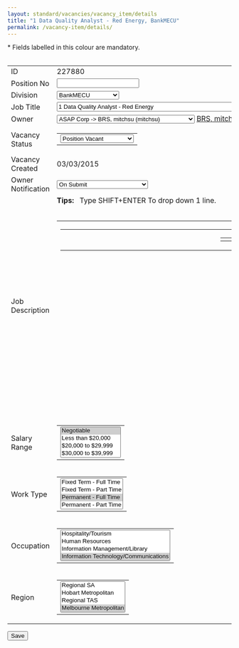 ```yaml
---
layout: standard/vacancies/vacancy_item/details
title: "1 Data Quality Analyst - Red Energy, BankMECU"
permalink: /vacancy-item/details/
---
```


<!--- This child document initializes the page in Jekyll. -->

<div><script language="Javascript" type="text/Javascript">var warnString="";var warnCount=0;var fieldTag="field";var elementType="";var jreqFieldID="";var jreqFieldLabel="";var customValidation=new Array();function checkFields(){warnString="";warnCount=0;fieldTag="field";elementType=""; if ((typeof(document.mainForm.nomatch)=='object') && (document.mainForm.nomatch.value=='true')) warnString +='\n - The passwords do not match';for(i=0; i < jreqFieldID.length; i++){elementType=eval("document.mainForm." + jreqFieldID[i] + ".type");switch (elementType){case "textarea": if (eval("document.mainForm." + jreqFieldID[i] + ".className")=="mceEditor"){if ((tinyMCE.get(jreqFieldID[i]).getContent()=='') || (tinyMCE.get(jreqFieldID[i]).getContent()=='<p>&nbsp;</p>')){warnCount ++; warnString +='\n - ' + jreqFieldLabel[i];}break;}case "text":case "hidden":if (eval("document.mainForm." + jreqFieldID[i] + ".value.length")==0){warnCount ++;warnString +='\n - ' + jreqFieldLabel[i];}break;case "select-one":if (eval("document.mainForm." + jreqFieldID[i] + ".selectedIndex") < 1){warnCount ++;warnString +='\n - ' + jreqFieldLabel[i];}break;case "select-multiple":if (eval("document.mainForm." + jreqFieldID[i] + ".selectedIndex") < 0){warnCount ++;warnString +='\n - ' + jreqFieldLabel[i];}break; case "radio": var radioChecked=false;elementName=eval("document.mainForm." + jreqFieldID[i] + ".name");ele=document.getElementsByName(elementName);for (j=0; j < ele.length; j++){if (ele[j].checked){radioChecked=true;}}if (!radioChecked){warnCount ++;warnString +='\n - ' + jreqFieldLabel[i];}break; default:// check if its an array which could indicate a multi-select if (eval("document.mainForm."+jreqFieldID[i]+"[0]")){if (eval("document.mainForm." + jreqFieldID[i] + "[1].selectedIndex")< 0){warnCount ++; warnString +='\n - ' + jreqFieldLabel[i];}break;}else alert ('This element type (' + elementType + ') needs to be added to the "form" file');}// end switch}for(i=0; i < customValidation.length; i++){// DAVE- ADD CODE HERE TO PICK UP VALIDATION FUNCTIONS FOR INDIVIDUAL ELEMENTS}if (warnCount > 1) fieldTag="fields";if (warnCount > 0) warnString='Please supply a value for the following ' + fieldTag + ': ' + warnString ;}function validate(type){//document.mainForm.submit();if (document.mainForm.action.value=='Copy'){if (confirm('Save this as a new record?')){checkList=checkFields(); if (warnString !=""){alert (warnString);}else{document.mainForm.submit();}}}if (document.mainForm.action.value=='Delete'){if (confirm('Do you want to permanently delete this record?')){document.mainForm.submit();}}if (document.mainForm.action.value=='RemoveApproversFromApprovalChain'){if (confirm('Do you want to remove these Approver(s) from the Approval Chain?')){document.mainForm.submit();}}if (document.mainForm.action.value=='Save'){checkFields(); if (warnString !=""){alert (warnString);}else{document.mainForm.submit();}}if (document.mainForm.action.value=='SaveAsNew'){checkFields(); if (warnString !=""){alert (warnString);}else{showSaveAsDialog();}}if (document.mainForm.action.value=='Search'){checkFields(); if (warnString !=""){alert (warnString);}else{document.mainForm.submit();}}}</script> <form name="mainForm" action="page.php?pageID=56&amp;windowUID=WIND54f47631ba3a7#report" method="post" enctype="multipart/form-data"> <input type="hidden" name="Vacancy[ID]" value="227880"><input type="hidden" name="saveTo[1]" value="Vacancy"><div>* Fields labelled in this <span class="requiredfield">colour</span> are mandatory.</div><br><table class="Form" cellspacing="1" cellpadding="2"><tbody><tr class="oddrow"> <td class="head">ID</td><td>227880<input type="hidden" name="Vacancy[ID]" value="227880"></td></tr><tr class="evenrow"> <td class="head">Position No</td><td><input type="text" name="Vacancy[PositionNo]" value="" id="PositionNo2007"></td></tr><tr class="oddrow"> <td class="requiredFieldHead">Division</td><td><select name="t_33[RowID]" id="t_331762"><option value="">-- Select from List --</option><option value="4551" selected="">BankMECU</option><option value="2348">BigRedSky</option><option value="2430">Finance</option><option value="4502">Legal Aid</option><option value="2431">Operations</option></select></td></tr><tr class="evenrow"> <td class="requiredFieldHead">Job Title</td><td><input type="text" name="Vacancy[JobTitle]" value="1 Data Quality Analyst - Red Energy" id="JobTitle208" size="75" maxlength="400"></td></tr><tr class="oddrow"> <td class="requiredFieldHead">Owner</td><td><select name="Vacancy[OwnerUserID]" id="OwnerUserID730"> <option value=""> -- Select from List -- </option> <option value="15689">ASAP Corp -&gt; Arroyo, Jose (jarroyosu)</option> <option value="26364" selected="">ASAP Corp -&gt; BRS, mitchsu (mitchsu)</option> <option value="26236">ASAP Corp -&gt; Batt, Nicky (nbatt)</option> <option value="21836">ASAP Corp -&gt; Bhaumik, Amrita (abhaumik)</option> <option value="26235">ASAP Corp -&gt; Birse, Lisa (lbirse)</option> <option value="21838">ASAP Corp -&gt; Bosma, Raeleen (rbosma)</option> <option value="16464">ASAP Corp -&gt; Calabretta, Joe (jcalabrettasu)</option> <option value="26095">ASAP Corp -&gt; Hawkins, M (mhawkins)</option> <option value="6401">ASAP Corp -&gt; Hawkins, Michael (mhawkinsHR)</option> <option value="22537">ASAP Corp -&gt; Hendry, Erin (ehendry)</option> <option value="23105">ASAP Corp -&gt; James, Alan (alan.james)</option> <option value="25185">ASAP Corp -&gt; Jones , Rachel (rjonessu1)</option> <option value="20057">ASAP Corp -&gt; Jones, Rachel (rjonessu)</option> <option value="12543">ASAP Corp -&gt; Kaur, Ramneek (rkaur)</option> <option value="16465">ASAP Corp -&gt; Kaur, Ramneek (rkaursu)</option> <option value="26664">ASAP Corp -&gt; McKinnon, Justine (jmckinnon)</option> <option value="21837">ASAP Corp -&gt; Nethery, David (dnethery)</option> <option value="8260">ASAP Corp -&gt; Nichols, Shay (snichols)</option> <option value="14447">ASAP Corp -&gt; O'Neill, Markus (moneill)</option> <option value="8182">ASAP Corp -&gt; Raithatha, Neel (nrcorpsu)</option> <option value="21813">ASAP Corp -&gt; S, Binasa (binasas)</option> <option value="23572">ASAP Corp -&gt; Sales, brssalessu (brssalessu)</option> <option value="25895">ASAP Corp -&gt; Scott, Graemme (gscott)</option> <option value="25264">ASAP Corp -&gt; Stevens, Helen (helen)</option> <option value="22538">ASAP Corp -&gt; Teng, Joanna (jteng)</option> <option value="14769">ASAP Corp -&gt; Training1, ASAP (training1)</option> <option value="25081">ASAP Corp -&gt; Training10, ASAP (training10)</option> <option value="25663">ASAP Corp -&gt; Training11, ASAP (training11)</option> <option value="25664">ASAP Corp -&gt; Training12, ASAP (training12)</option> <option value="25665">ASAP Corp -&gt; Training13, ASAP (training13)</option> <option value="25666">ASAP Corp -&gt; Training14, ASAP (training14)</option> <option value="25667">ASAP Corp -&gt; Training15, ASAP (training15)</option> <option value="14770">ASAP Corp -&gt; Training2, ASAP (training2)</option> <option value="14771">ASAP Corp -&gt; Training3, ASAP (training3)</option> <option value="14772">ASAP Corp -&gt; Training4, ASAP (training4)</option> <option value="14773">ASAP Corp -&gt; Training5, ASAP (training5)</option> <option value="25077">ASAP Corp -&gt; Training6, ASAP (training6)</option> <option value="25078">ASAP Corp -&gt; Training7, ASAP (training7)</option> <option value="25079">ASAP Corp -&gt; Training8, ASAP (training8)</option> <option value="25080">ASAP Corp -&gt; Training9, ASAP (training9)</option> <option value="10814">ASAP Corp -&gt; True, Jane (jtsu)</option> <option value="25783">ASAP Corp -&gt; Wardrop, Brayden (bwardropwsu)</option> <option value="26801">ASAP Corp -&gt; Warren, Mitchell (mwarrensu)</option> <option value="26835">ASAP Corp -&gt; su, dc (dcsu)</option></select>&nbsp;<a href="mailTo:helpdesk@bigredsky.com">BRS, mitchsu</a></td></tr><tr class="evenrow"> <td class="requiredFieldHead">Vacancy Status</td><td><table cellspacing="0" cellpadding="0" border="0"><tbody><tr><td><select name="c_11" id="c_11264"> <option value="">-- Select from List --</option> <option value="734">Interviews</option> <option value="1394">Position Closed</option> <option value="22042" selected="">Position Vacant</option> <option value="747">Recruitment Suspended</option> <option value="664">Reference Checks</option> <option value="735">Short Listing</option> <option value="1505">Submitted for Approval</option> <option value="52">Withdrawn</option></select></td></tr></tbody></table></td></tr><tr class="oddrow"> <td class="head">Vacancy Created</td><td>03/03/2015</td></tr><tr class="evenrow"> <td class="head">Owner Notification</td><td><select name="Vacancy[OwnerNotificationType]" id="OwnerNotificationType2203"> <option value="none">None</option> <option value="daily">Daily</option> <option value="weekly">Weekly</option> <option value="onsubmit" selected="">On Submit</option> <option value="onsubmitattach">On Submit (Attach Application)</option> <option value="appclose">Application Close</option></select></td></tr><tr class="oddrow"> <td class="requiredFieldHead">Job Description</td><td><b>Tips:</b>&nbsp;&nbsp;&nbsp;Type SHIFT+ENTER To drop down 1 line.<br><br><script type="text/javascript" src="htmlArea/jscripts/tiny_mce/tiny_mce.js?v=3.71"></script><script type="text/javascript">tinyMCE.init({// General options mode : "textareas", theme : "advanced", editor_selector : "mceEditor", skin : "o2k7", plugins : "advimage,advlink,spellchecker,inlinepopups,contextmenu,paste,noneditable,mergefields",paste_convert_middot_lists : true, spellchecker_rpc_url : 'https://admin-asapcorp.bigredsky.com/htmlArea/jscripts/tiny_mce/plugins/spellchecker/rpc.php?v=5', // Theme options theme_advanced_fonts : "Arial=arial;Arial Black=Arial Black;Arial Narrow=Arial Narrow;Book Antiqua=Book Antiqua;Century Gothic=Century Gothic;Comic Sans MS=Comic Sans MS;Courier New=Courier New;Fixedsys=Fixedsys;Franklin Gothic Medium=Franklin Gothic Medium;Garamond=Garamond;Georgia=Georgia;Impact=Impact;Lucida Console=Lucida Console;Lucida Sans Unicode=Lucida Sans Unicode;Microsoft Sans Serif=Microsoft Sans Serif;Palatino Linotype=Palatino Linotype;System=System;Tahoma=Tahoma;Times New Roman=Times New Roman;Trebuchet MS=Trebuchet MS;Verdana=Verdana", theme_advanced_buttons1 : "bold,italic,underline,|,justifyleft,justifycenter,justifyright,justifyfull,|,bullist,numlist,|,cut,copy,paste,pasteword,pastetext,|,code,removeformat,|,spellchecker,|,undo,redo", theme_advanced_buttons2 : "", theme_advanced_buttons3 : "", theme_advanced_toolbar_location : "top", theme_advanced_toolbar_align : "left", theme_advanced_statusbar_location : "bottom", theme_advanced_path : false, theme_advanced_resizing : true, remove_linebreaks : true, cleanup_on_startup : false, convert_fonts_to_spans : false, convert_newlines_to_brs : false, inline_styles : false, remove_trailing_nbsp : true, trim_span_elements : false, verify_html : false, paste_text_sticky: true, paste_text_sticky_default: true, content_css : "htmlArea/styles/client.css"});</script><textarea name="Vacancy[Description]" id="Description919" class="mceEditor" rows="26" cols="85" aria-hidden="true" style="display: none;">&lt;!--CTYPE ht--&gt;&lt;div&gt;&lt;/div&gt;&lt;p&gt;&lt;img height="100" width="200" src="http://www.redenergy.com.au/img/logo-red.gif " alt="redenergy.com" /&gt;&amp;nbsp;&lt;/p&gt;&lt;p&gt;&lt;strong&gt;Data Quality Analyst&lt;/strong&gt;&lt;/p&gt;&lt;p&gt;Melbourne based&lt;/p&gt;&lt;p&gt;Red Energy is a growing Aussie energy retailer located in East Richmond. With over 470 employees and 20% year on year growth since inception in 2004 - this is a success story we're proud of. To ensure this success continues we now need a Data Quality Analyst to join our Application Development team&lt;/p&gt;&lt;p&gt;You will be passionate about maintaining the accuracy of data across Red's internal and 3rd party applications. You're always on the lookout for ways to do it better while building meaningful relationships with your stakeholders- internal and external.&lt;/p&gt;&lt;p&gt;You are a diligent communicator and delight in getting to the guts of problems and solving them efficiently. You can cope with a fast growing environment in a constantly changing industry without losing your grip on the detail. You are passionate about your work but can change focus quickly when the business priorities change - which they will.&lt;/p&gt;&lt;p&gt;Demonstrated data analysis and SQL experience is essential along with solid understanding of the key business drivers.&lt;/p&gt;&lt;p&gt;&amp;nbsp;&lt;/p&gt;&lt;p&gt;&amp;nbsp;&lt;/p&gt;&lt;p&gt;&amp;nbsp;&lt;/p&gt;&lt;p&gt;&amp;nbsp;&lt;/p&gt;</textarea><span role="application" aria-labelledby="Description919_voice" id="Description919_parent" class="mceEditor o2k7Skin"><span class="mceVoiceLabel" style="display:none;" id="Description919_voice">Rich Text Area</span><table role="presentation" id="Description919_tbl" class="mceLayout" cellspacing="0" cellpadding="0" style="width: 616px; height: 422px;"><tbody><tr role="presentation" class="mceFirst"><td class="mceToolbar mceLeft mceFirst mceLast" role="toolbar"><div id="Description919_toolbargroup" role="group" aria-labelledby="Description919_toolbargroup_voice" tabindex="-1"><span role="application"><span id="Description919_toolbargroup_voice" class="mceVoiceLabel" style="display:none;">Toolbar</span><table id="Description919_toolbar1" class="mceToolbar mceToolbarRow1 Enabled" cellpadding="0" cellspacing="0" align="" role="presentation" tabindex="-1" aria-disabled="false" aria-pressed="false"><tbody><tr><td class="mceToolbarStart mceToolbarStartButton mceFirst"><span></span></td><td style="position: relative"><a role="button" id="Description919_bold" href="javascript:;" class="mceButton mceButtonEnabled mce_bold" onmousedown="return false;" onclick="return false;" aria-labelledby="Description919_bold_voice" title="Bold (Ctrl+B)" tabindex="-1"><span class="mceIcon mce_bold"></span><span class="mceVoiceLabel mceIconOnly" style="display: none;" id="Description919_bold_voice">Bold (Ctrl+B)</span></a></td><td style="position: relative"><a role="button" id="Description919_italic" href="javascript:;" class="mceButton mceButtonEnabled mce_italic" onmousedown="return false;" onclick="return false;" aria-labelledby="Description919_italic_voice" title="Italic (Ctrl+I)" tabindex="-1"><span class="mceIcon mce_italic"></span><span class="mceVoiceLabel mceIconOnly" style="display: none;" id="Description919_italic_voice">Italic (Ctrl+I)</span></a></td><td style="position: relative"><a role="button" id="Description919_underline" href="javascript:;" class="mceButton mceButtonEnabled mce_underline" onmousedown="return false;" onclick="return false;" aria-labelledby="Description919_underline_voice" title="Underline (Ctrl+U)" tabindex="-1"><span class="mceIcon mce_underline"></span><span class="mceVoiceLabel mceIconOnly" style="display: none;" id="Description919_underline_voice">Underline (Ctrl+U)</span></a></td><td style="position: relative"><span class="mceSeparator" role="separator" aria-orientation="vertical" tabindex="-1"></span></td><td style="position: relative"><a role="button" id="Description919_justifyleft" href="javascript:;" class="mceButton mceButtonEnabled mce_justifyleft" onmousedown="return false;" onclick="return false;" aria-labelledby="Description919_justifyleft_voice" title="Align Left" tabindex="-1"><span class="mceIcon mce_justifyleft"></span><span class="mceVoiceLabel mceIconOnly" style="display: none;" id="Description919_justifyleft_voice">Align Left</span></a></td><td style="position: relative"><a role="button" id="Description919_justifycenter" href="javascript:;" class="mceButton mceButtonEnabled mce_justifycenter" onmousedown="return false;" onclick="return false;" aria-labelledby="Description919_justifycenter_voice" title="Align Center" tabindex="-1"><span class="mceIcon mce_justifycenter"></span><span class="mceVoiceLabel mceIconOnly" style="display: none;" id="Description919_justifycenter_voice">Align Center</span></a></td><td style="position: relative"><a role="button" id="Description919_justifyright" href="javascript:;" class="mceButton mceButtonEnabled mce_justifyright" onmousedown="return false;" onclick="return false;" aria-labelledby="Description919_justifyright_voice" title="Align Right" tabindex="-1"><span class="mceIcon mce_justifyright"></span><span class="mceVoiceLabel mceIconOnly" style="display: none;" id="Description919_justifyright_voice">Align Right</span></a></td><td style="position: relative"><a role="button" id="Description919_justifyfull" href="javascript:;" class="mceButton mceButtonEnabled mce_justifyfull" onmousedown="return false;" onclick="return false;" aria-labelledby="Description919_justifyfull_voice" title="Align Full" tabindex="-1"><span class="mceIcon mce_justifyfull"></span><span class="mceVoiceLabel mceIconOnly" style="display: none;" id="Description919_justifyfull_voice">Align Full</span></a></td><td style="position: relative"><span class="mceSeparator" role="separator" aria-orientation="vertical" tabindex="-1"></span></td><td style="position: relative"><a role="button" id="Description919_bullist" href="javascript:;" class="mceButton mceButtonEnabled mce_bullist" onmousedown="return false;" onclick="return false;" aria-labelledby="Description919_bullist_voice" title="Insert/Remove Bulleted List" tabindex="-1" aria-pressed="false"><span class="mceIcon mce_bullist"></span><span class="mceVoiceLabel mceIconOnly" style="display: none;" id="Description919_bullist_voice">Insert/Remove Bulleted List</span></a></td><td style="position: relative"><a role="button" id="Description919_numlist" href="javascript:;" class="mceButton mceButtonEnabled mce_numlist" onmousedown="return false;" onclick="return false;" aria-labelledby="Description919_numlist_voice" title="Insert/Remove Numbered List" tabindex="-1" aria-pressed="false"><span class="mceIcon mce_numlist"></span><span class="mceVoiceLabel mceIconOnly" style="display: none;" id="Description919_numlist_voice">Insert/Remove Numbered List</span></a></td><td style="position: relative"><span class="mceSeparator" role="separator" aria-orientation="vertical" tabindex="-1"></span></td><td style="position: relative"><a role="button" id="Description919_cut" href="javascript:;" class="mceButton mceButtonEnabled mce_cut" onmousedown="return false;" onclick="return false;" aria-labelledby="Description919_cut_voice" title="Cut (Ctrl+X)" tabindex="-1"><span class="mceIcon mce_cut"></span><span class="mceVoiceLabel mceIconOnly" style="display: none;" id="Description919_cut_voice">Cut (Ctrl+X)</span></a></td><td style="position: relative"><a role="button" id="Description919_copy" href="javascript:;" class="mceButton mceButtonEnabled mce_copy" onmousedown="return false;" onclick="return false;" aria-labelledby="Description919_copy_voice" title="Copy (Ctrl+C)" tabindex="-1"><span class="mceIcon mce_copy"></span><span class="mceVoiceLabel mceIconOnly" style="display: none;" id="Description919_copy_voice">Copy (Ctrl+C)</span></a></td><td style="position: relative"><a role="button" id="Description919_paste" href="javascript:;" class="mceButton mceButtonEnabled mce_paste" onmousedown="return false;" onclick="return false;" aria-labelledby="Description919_paste_voice" title="Paste (Ctrl+V)" tabindex="-1"><span class="mceIcon mce_paste"></span><span class="mceVoiceLabel mceIconOnly" style="display: none;" id="Description919_paste_voice">Paste (Ctrl+V)</span></a></td><td style="position: relative"><a role="button" id="Description919_pasteword" href="javascript:;" class="mceButton mceButtonEnabled mce_pasteword" onmousedown="return false;" onclick="return false;" aria-labelledby="Description919_pasteword_voice" title="Paste from Word" tabindex="-1"><span class="mceIcon mce_pasteword"></span><span class="mceVoiceLabel mceIconOnly" style="display: none;" id="Description919_pasteword_voice">Paste from Word</span></a></td><td style="position: relative"><a role="button" id="Description919_pastetext" href="javascript:;" class="mceButton mceButtonEnabled mce_pastetext mceButtonActive" onmousedown="return false;" onclick="return false;" aria-labelledby="Description919_pastetext_voice" title="Paste as Plain Text" tabindex="-1" aria-pressed="true"><span class="mceIcon mce_pastetext"></span><span class="mceVoiceLabel mceIconOnly" style="display: none;" id="Description919_pastetext_voice">Paste as Plain Text</span></a></td><td style="position: relative"><span class="mceSeparator" role="separator" aria-orientation="vertical" tabindex="-1"></span></td><td style="position: relative"><a role="button" id="Description919_code" href="javascript:;" class="mceButton mceButtonEnabled mce_code" onmousedown="return false;" onclick="return false;" aria-labelledby="Description919_code_voice" title="Edit HTML Source" tabindex="-1"><span class="mceIcon mce_code"></span><span class="mceVoiceLabel mceIconOnly" style="display: none;" id="Description919_code_voice">Edit HTML Source</span></a></td><td style="position: relative"><a role="button" id="Description919_removeformat" href="javascript:;" class="mceButton mceButtonEnabled mce_removeformat" onmousedown="return false;" onclick="return false;" aria-labelledby="Description919_removeformat_voice" title="Remove Formatting" tabindex="-1"><span class="mceIcon mce_removeformat"></span><span class="mceVoiceLabel mceIconOnly" style="display: none;" id="Description919_removeformat_voice">Remove Formatting</span></a></td><td style="position: relative"><span class="mceSeparator" role="separator" aria-orientation="vertical" tabindex="-1"></span></td><td style="position: relative"><div id="Description919_spellchecker" role="button" tabindex="-1" aria-labelledby="Description919_spellchecker_voice" aria-haspopup="true" aria-pressed="false"><table role="presentation" class="mceSplitButton mceSplitButtonEnabled mce_spellchecker" cellpadding="0" cellspacing="0" title="Toggle Spell Checker"><tbody><tr><td class="mceFirst"><a role="button" id="Description919_spellchecker_action" tabindex="-1" href="javascript:;" class="mceAction mce_spellchecker" onclick="return false;" onmousedown="return false;" title="Toggle Spell Checker"><span class="mceAction mce_spellchecker"></span><span class="mceVoiceLabel mceIconOnly" id="Description919_spellchecker_voice" style="display:none;">Toggle Spell Checker</span></a></td><td class="mceLast"><a role="button" id="Description919_spellchecker_open" tabindex="-1" href="javascript:;" class="mceOpen mce_spellchecker" onclick="return false;" onmousedown="return false;" title="Toggle Spell Checker"><span class="mceOpen mce_spellchecker"><span style="display:none;" class="mceIconOnly" aria-hidden="true">▼</span></span></a></td></tr></tbody></table></div></td><td style="position: relative"><span class="mceSeparator" role="separator" aria-orientation="vertical" tabindex="-1"></span></td><td style="position: relative"><a role="button" id="Description919_undo" href="javascript:;" class="mceButton mce_undo mceButtonDisabled" onmousedown="return false;" onclick="return false;" aria-labelledby="Description919_undo_voice" title="Undo (Ctrl+Z)" tabindex="-1" aria-disabled="true"><span class="mceIcon mce_undo"></span><span class="mceVoiceLabel mceIconOnly" style="display: none;" id="Description919_undo_voice">Undo (Ctrl+Z)</span></a></td><td style="position: relative"><a role="button" id="Description919_redo" href="javascript:;" class="mceButton mce_redo mceButtonDisabled" onmousedown="return false;" onclick="return false;" aria-labelledby="Description919_redo_voice" title="Redo (Ctrl+Y)" tabindex="-1" aria-disabled="true"><span class="mceIcon mce_redo"></span><span class="mceVoiceLabel mceIconOnly" style="display: none;" id="Description919_redo_voice">Redo (Ctrl+Y)</span></a></td><td class="mceToolbarEnd mceToolbarEndButton mceLast"><span></span></td></tr></tbody></table></span></div><a href="#" accesskey="z" title="Jump to tool buttons - Alt+Q, Jump to editor - Alt-Z, Jump to element path - Alt-X" onfocus="tinyMCE.getInstanceById('Description919').focus();"></a></td></tr><tr><td class="mceIframeContainer mceFirst mceLast"><iframe id="Description919_ifr" src='javascript:""' frameborder="0" allowtransparency="true" title="Rich Text AreaPress ALT-F10 for toolbar. Press ALT-0 for help" style="width: 100%; height: 378px; display: block;"></iframe></td></tr><tr class="mceLast"><td class="mceStatusbar mceFirst mceLast"><div id="Description919_path_row" role="group" aria-labelledby="Description919_path_voice"><span>&nbsp;</span></div><a id="Description919_resize" href="javascript:;" onclick="return false;" class="mceResize" tabindex="-1"></a></td></tr></tbody></table></span></td></tr><tr class="evenrow"> <td class="requiredFieldHead">Salary Range</td><td><table cellspacing="0" cellpadding="0" border="0"><tbody><tr><td><input id="hc_88928" type="hidden" name="c_88[-1]" value=""><select name="c_88[]" multiple="" id="c_88928" size="4"> <option value="22575" selected="">Negotiable</option> <option value="264">Less than $20,000</option> <option value="774">$20,000 to $29,999</option> <option value="775">$30,000 to $39,999</option> <option value="776">$40,000 to $49,999</option> <option value="777">$50,000 to $59,999</option> <option value="778">$60,000 to $69,999</option> <option value="779">$70,000 to $79,999</option> <option value="780">$80,000 to $89,999</option> <option value="781">$90,000 to $99,999</option> <option value="34657">$150,000 +</option> <option value="782">$100,000 to $149,999</option></select></td></tr></tbody></table></td></tr><tr class="oddrow"> <td class="requiredFieldHead">Work Type</td><td><table cellspacing="0" cellpadding="0" border="0"><tbody><tr><td><input id="hc_12287" type="hidden" name="c_12[-1]" value=""><select name="c_12[]" multiple="" id="c_12287" size="4"> <option value="865">Fixed Term - Full Time</option> <option value="1342">Fixed Term - Part Time</option> <option value="698" selected="">Permanent - Full Time</option> <option value="54">Permanent - Part Time</option> <option value="55">Casual</option> <option value="23332">Contract</option> <option value="23630">Graduate</option> <option value="866">Seasonal</option> <option value="56">Other</option></select></td></tr></tbody></table></td></tr><tr class="evenrow"> <td class="requiredFieldHead">Occupation</td><td><table cellspacing="0" cellpadding="0" border="0"><tbody><tr><td><input id="hc_22929" type="hidden" name="c_22[-1]" value=""><select name="c_22[]" multiple="" id="c_22929" size="4"> <option value="24061">Accounting/Economics/Finance</option> <option value="24062">Administration/Support Service</option> <option value="24063">Agriculture/Horticulture/Forestry</option> <option value="24064">Apprenticeship/Traineeship/Graduate</option> <option value="24065">Arts/Culture</option> <option value="24066">Building/Construction</option> <option value="24067">Courts/Prisons</option> <option value="24068">Customer Service/Call Centre</option> <option value="24069">Emergency Services/Defence</option> <option value="24070">Engineering</option> <option value="24071">Fisheries/Marine</option> <option value="24072">Healthcare/Medical</option> <option value="24073">Hospitality/Tourism</option> <option value="24074">Human Resources</option> <option value="24075">Information Management/Library</option> <option value="24076" selected="">Information Technology/Communications</option> <option value="24077">Land Management/Real Estate</option> <option value="24078">Law Enforcement/Security</option> <option value="24079">Legal</option> <option value="24080">Management</option> <option value="24081">Manufacturing/Operations</option> <option value="24082">Marketing/Public Relations</option> <option value="24083">Media/Journalism</option> <option value="24084">Mining/Natural Resources/Utilities</option> <option value="24085">Nursing</option> <option value="24086">Occupational Health and Safety</option> <option value="24087">Policy/Planning/Research</option> <option value="24088">Procurement/Contract Management</option> <option value="24089">Property/Building Maintenance</option> <option value="24090">Sales/Marketing</option> <option value="24091">Science/Research</option> <option value="24092">Social/Welfare</option> <option value="24093">Sport/Recreation</option> <option value="24094">Teaching/Education</option> <option value="24095">Trades/Service</option> <option value="24096">Training/Employment</option></select></td></tr></tbody></table></td></tr><tr class="oddrow"> <td class="requiredFieldHead">Region</td><td><script language="JavaScript">var child=new Array();child[0]='no child';child[1]='c_33930';child[2]='ds67';child[3]='ds169';function setChildren(ParentValue, ChildID, ParentIndex){document.getElementById(ChildID).options.length=0; var lnames=eval("locNames"+ParentValue); var lvalues=eval("locValues"+ParentValue);for (i=0;i<lnames.length;i++){if (ParentIndex==1){document.getElementById(ChildID).options[i]=new Option(lnames[i], lvalues[i] );}else{document.getElementById(ChildID).options[i]=new Option(lnames[i], lvalues[i] );}}if (ParentIndex !=1){document.getElementById(ChildID).options[0].selected=true; ParentIndex--; setChildren(lvalues[0], child[ParentIndex], ParentIndex);}}</script><table cellspacing="0" cellpadding="0" border="0"><tbody><tr><td><input id="hc_33930" type="hidden" name="c_33[-1]" value=""><select name="c_33[]" multiple="" id="c_33930" size="4"> <option value="24044">Overseas</option> <option value="24045">Interstate</option> <option value="24028">Canberra Metropolitan</option> <option value="24029">Regional ACT</option> <option value="24030">Sydney Metropolitan</option> <option value="24031">Regional NSW</option> <option value="24032">Darwin Metropolitan</option> <option value="24033">Regional NT</option> <option value="24034">Brisbane Metropolitan</option> <option value="24035">Regional QLD</option> <option value="24036">Adelaide Metropolitan</option> <option value="24037">Regional SA</option> <option value="24038">Hobart Metropolitan</option> <option value="24039">Regional TAS</option> <option value="24040" selected="">Melbourne Metropolitan</option> <option value="24041">Regional VIC</option> <option value="24042">Perth Metropolitan</option> <option value="24043">Regional WA</option></select></td></tr></tbody></table></td></tr></tbody></table><script language="Javascript"> var jreqFieldID=new Array(); var jreqFieldLabel=new Array(); jreqFieldID[0]='t_331762'; jreqFieldLabel[0]='Division'; jreqFieldID[1]='JobTitle208'; jreqFieldLabel[1]='Job Title'; jreqFieldID[2]='OwnerUserID730'; jreqFieldLabel[2]='Owner'; jreqFieldID[3]='c_11264'; jreqFieldLabel[3]='Vacancy Status'; jreqFieldID[4]='Description919'; jreqFieldLabel[4]='Job Description'; jreqFieldID[5]='c_88928'; jreqFieldLabel[5]='Salary Range'; jreqFieldID[6]='c_12287'; jreqFieldLabel[6]='Work Type'; jreqFieldID[7]='c_22929'; jreqFieldLabel[7]='Occupation'; jreqFieldID[8]='c_33930'; jreqFieldLabel[8]='Region';</script> <input type="hidden" name="action" value=""><input type="hidden" name="LastActionDate" value="2015-03-02"> <script>function preValidate(){currentStatus=22042; okToSave=true; ele=document.getElementsByName("c_11"); intendedStatus=ele[0].value; if ((intendedStatus==34899)||(intendedStatus==33698)||(intendedStatus==51)||(intendedStatus==34383)||(intendedStatus==34380)||(intendedStatus==34379)||(intendedStatus==34256)||(intendedStatus==34255)||(intendedStatus==34008)||(intendedStatus==34011)||(intendedStatus==34009)||(intendedStatus==33845)||(intendedStatus==33844)||(intendedStatus==29235)||(intendedStatus==33700)||(intendedStatus==1394)||(intendedStatus==33701)||(intendedStatus==32944)||(intendedStatus==32943)||(intendedStatus==32664)||(intendedStatus==32136)||(intendedStatus==31740)||(intendedStatus==31742)||(intendedStatus==31741)||(intendedStatus==31432)||(intendedStatus==31431)||(intendedStatus==30385)||(intendedStatus==30986)||(intendedStatus==29703)||(intendedStatus==30492)||(intendedStatus==30495)||(intendedStatus==30494)||(intendedStatus==30493)||(intendedStatus==30491)||(intendedStatus==30445)||(intendedStatus==29238)||(intendedStatus==52)||(intendedStatus==29873)||(intendedStatus==29597)||(intendedStatus==29723)||(intendedStatus==29706)||(intendedStatus==29625)||(intendedStatus==29540)||(intendedStatus==29237)||(intendedStatus==22054)||(intendedStatus==28247)||(intendedStatus==30444)||(intendedStatus==747)||(intendedStatus==34382)||(intendedStatus==34381)||(intendedStatus==32941)||(intendedStatus==29874)||(intendedStatus==29724)||(intendedStatus==1505)){var text="Are you sure you wish to change the status of this vacancy?\n This will withdraw all of your currently advertised adverts."; var answer=confirm(text); if (!answer){okToSave=false; for(i=0; i<ele[0].options.length; i++){if (ele[0].options[i].value==currentStatus){ele[0].options[i].selected=true;}}}}if(okToSave){validate(0);}}</script> <input type="button" value="Save" id="mainSubmitBtn" onclick="document.mainForm.action.value='Save';preValidate(0);"><iframe id="ifSaveAsNewOptions" style="display: none; position: absolute;z-index:4;TOP: 200px;LEFT: 200px;WIDTH: 350px;HEIGHT:248px;z-index:0" src="javascript:false;" frameborder="0" scrolling="no"> </iframe><div style="display: none; BORDER: buttonhighlight 2px outset; FONT-SIZE: 8pt; Z-INDEX: 4; FONT-FAMILY: Tahoma; POSITION: absolute; BACKGROUND-COLOR: buttonface; TOP: 200px;LEFT: 200px;WIDTH: 350px ;HEIGHT:200px; CURSOR: default" id="divSaveAsNewOptions" onselectstart="window.event.returnValue=false;"> <div style="PADDING: 3px; FONT-WEIGHT: bolder; COLOR: captiontext; BORDER-BOTTOM: white 2px groove; BACKGROUND-COLOR: activecaption"> Vacancy Save As New Options </div><div style="PADDING: 10px"> Please select elements to copy. </div><div style="PADDING: 10px"> <input name="chkQuestions" id="chkQuestions" type="checkbox" checked="true">Questions </div><div style="PADDING: 10px"> <input name="chkAttachments" id="chkAttachments" type="checkbox" checked="true">Attachments </div><div style="PADDING: 10px"> <input name="chkNotes" id="chkNotes" type="checkbox" checked="true">Notes </div><div style="PADDING: 10px"> <input name="chkPermissions" id="chkPermissions" type="checkbox" checked="true">Permissions </div><div style="PADDING: 10px"> <input name="chkRequisition" id="chkRequisition" type="checkbox" checked="true">Requisition </div><div style="BORDER-TOP: white 2px groove; PADDING-BOTTOM: 5px; PADDING-TOP: 3px;BACKGROUND-COLOR: buttonface; TEXT-ALIGN: center"> <input style="FONT-FAMILY: Tahoma; FONT-SIZE: 8pt; WIDTH=50px" type="button" id="btnOk" value="Ok" onclick="SaveAsNew();"> <input style="FONT-FAMILY: Tahoma; FONT-SIZE: 8pt" type="button" id="btnCancel" value="Cancel" onclick="hideSaveAsDialog();"> </div></div><script>function showSaveAsDialog(){divSaveAsNewOptions.style.top=document.body.scrollTop; var ifSaveAsNewOptions=document.getElementById("ifSaveAsNewOptions"); ifSaveAsNewOptions.style.top=document.body.scrollTop; divSaveAsNewOptions.style.left=(document.body.clientWidth/2) - 175; ifSaveAsNewOptions.style.left=(document.body.clientWidth/2) - 175; ifSaveAsNewOptions.style.display=""; divSaveAsNewOptions.style.display="";}function hideSaveAsDialog(){divSaveAsNewOptions.style.display="none"; var ifSaveAsNewOptions=document.getElementById("ifSaveAsNewOptions"); ifSaveAsNewOptions.style.display="none";// David Commented// alert(chkQuestions.checked);}function SaveAsNew(){document.mainForm.action.value='Copy'; document.mainForm.submit();}</script></form></div>